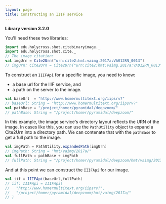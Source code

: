 ```yaml
---
layout: page
title: Constructing an IIIF service
---
```



**Library version 3.2.0**

You'll need these two libraries:

```scala
import edu.holycross.shot.citebinaryimage._
import edu.holycross.shot.cite._
// The image citation:
val imgUrn = Cite2Urn("urn:cite2:hmt:vaimg.2017a:VA012RN_0013")
// imgUrn: Cite2Urn = Cite2Urn("urn:cite2:hmt:vaimg.2017a:VA012RN_0013")
```

To construct an `IIIFApi` for a specific image, you need to know:

- a base url for the IIIF service, and
- a path on the server to the image.

```scala
val baseUrl  = "http://www.homermultitext.org/iipsrv?"
// baseUrl: String = "http://www.homermultitext.org/iipsrv?"
val pathBase = "/project/homer/pyramidal/deepzoom/"
// pathBase: String = "/project/homer/pyramidal/deepzoom/"
```

In this example, the image service's directory layout reflects the URN of the image.  In cases like this, you can use the `PathUtility` object to expand a Cite2Urn into a directory path.  We can contenate that with the `pathBase` to get a full path to the image.


```scala
val imgPath = PathUtility.expandedPath(imgUrn)
// imgPath: String = "hmt/vaimg/2017a/"
val fullPath = pathBase + imgPath
// fullPath: String = "/project/homer/pyramidal/deepzoom/hmt/vaimg/2017a/"
```
And at this point we can construct the `IIIFApi` for our image.

```scala
val iif = IIIFApi(baseUrl,fullPath)
// iif: IIIFApi = IIIFApi(
//   "http://www.homermultitext.org/iipsrv?",
//   "/project/homer/pyramidal/deepzoom/hmt/vaimg/2017a/"
// )
```
